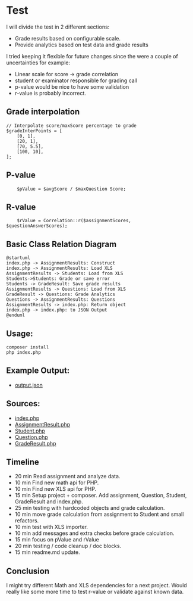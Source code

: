 # Test
I will divide the test in 2 different sections:
- Grade results based on configurable scale.
- Provide analytics based on test data and grade results

I tried keeping it flexible for future changes since the were a couple of uncertainties for example:
- Linear scale for score -> grade correlation
- student or examinator responsible for grading call
- p-value would be nice to have some validation
- r-value is probably incorrect.

## Grade interpolation
```
// Interpolate score/maxScore percentage to grade
$gradeInterPoints = [
    [0, 1],
    [20, 1],
    [70, 5.5],
    [100, 10],
];
```

## P-value
```
    $pValue = $avgScore / $maxQuestion Score;
```

## R-value
```
    $rValue = Correlation::r($assignmentScores, $questionAnswerScores);
```


## Basic Class Relation Diagram

```puml
@startuml
index.php -> AssignmentResults: Construct
index.php -> AssignmentResults: Load XLS
AssignmentResults -> Students: Load from XLS
Students->Students: Grade or save error
Students -> GradeResult: Save grade results
AssignmentResults -> Questions: Load from XLS
GradeResult -> Questions: Grade Analytics
Questions -> AssignmentResults: Questions
AssignmentResults -> index.php: Return object
index.php -> index.php: to JSON Output
@enduml
```

## Usage:
```
composer install
php index.php
```

## Example Output:
- [output.json](output.json)

## Sources:
- [index.php](index.php)
- [AssignmentResult.php](App/Remindo/AssignmentResults.php)
- [Student.php](App/Remindo/Student.php)
- [Question.php](App/Remindo/Question.php)
- [GradeResult.php](App/Remindo/GradeResult.php)


## Timeline
- 20 min Read assignment and analyze data.
- 10 min Find new math api for PHP.
- 10 min Find new XLS api for PHP.
- 15 min Setup project + composer.
         Add assignment, Question, Student, GradeResult and index.php.
- 25 min testing with hardcoded objects and grade calculation.
- 10 min move grade calculation from assignment to Student and small refactors.
- 10 min test with XLS importer.
- 10 min add messages and extra checks before grade calculation.
- 15 min focus on pValue and rValue
- 20 min testing / code cleanup / doc blocks.
- 15 min readme.md update.

## Conclusion
I might try different Math and XLS dependencies for a next project.
Would really like some more time to test r-value or validate against known data.
